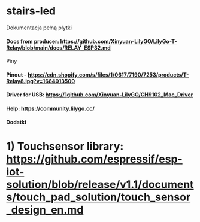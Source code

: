 # stairs-led

Dokumentacja pełną płytki 
#### Docs from producer: https://github.com/Xinyuan-LilyGO/LilyGo-T-Relay/blob/main/docs/RELAY_ESP32.md

Piny
#### Pinout - https://cdn.shopify.com/s/files/1/0617/7190/7253/products/T-Relay8.jpg?v=1664013500

#### Driver for USB: https://1github.com/Xinyuan-LilyGO/CH9102_Mac_Driver

#### Help: https://community.lilygo.cc/

#### Dodatki
# 1) Touchsensor library: https://github.com/espressif/esp-iot-solution/blob/release/v1.1/documents/touch_pad_solution/touch_sensor_design_en.md
